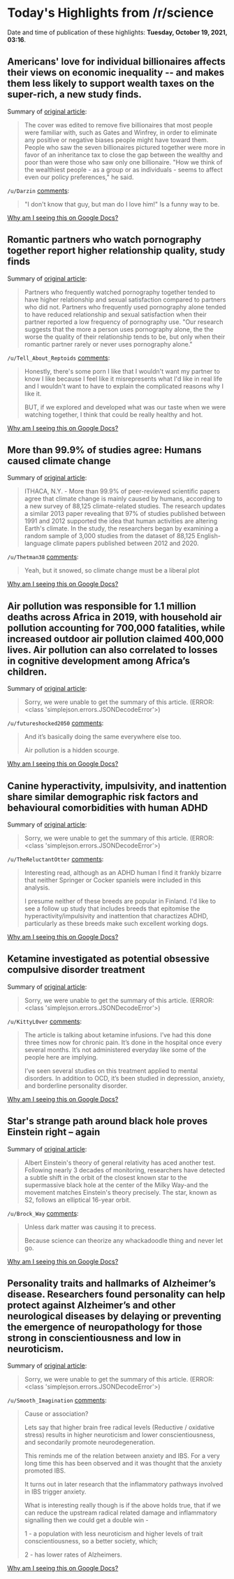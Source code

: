 # Today's Highlights from /r/science

Date and time of publication of these highlights: **Tuesday, October 19, 2021, 03:16**.

## Americans' love for individual billionaires affects their views on economic inequality -- and makes them less likely to support wealth taxes on the super-rich, a new study finds.

Summary of [original article](https://news.osu.edu/people-love-the-billionaire-but-hate-the-billionaires-club/):

> The cover was edited to remove five billionaires that most people were familiar with, such as Gates and Winfrey, in order to eliminate any positive or negative biases people might have toward them. People who saw the seven billionaires pictured together were more in favor of an inheritance tax to close the gap between the wealthy and poor than were those who saw only one billionaire. "How we think of the wealthiest people - as a group or as individuals - seems to affect even our policy preferences," he said.

`/u/Darzin` [comments](https://www.reddit.com/r/science/comments/qatorq/americans_love_for_individual_billionaires/):

> "I don't know that guy, but man do I love him!" Is a funny way to be.

[Why am I seeing this on Google Docs?](https://docs.google.com/document/d/1Dc6We63vOXIZsc0op-Bt4abqkYjXzOigalQqFxmvvbM/edit?usp=sharing)

## Romantic partners who watch pornography together report higher relationship quality, study finds

Summary of [original article](https://www.psypost.org/2021/10/romantic-partners-who-watch-together-report-higher-relationship-quality-61975?utm_source=dlvr.it&utm_medium=facebook):

> Partners who frequently watched pornography together tended to have higher relationship and sexual satisfaction compared to partners who did not. Partners who frequently used pornography alone tended to have reduced relationship and sexual satisfaction when their partner reported a low frequency of pornography use. "Our research suggests that the more a person uses pornography alone, the the worse the quality of their relationship tends to be, but only when their romantic partner rarely or never uses pornography alone."

`/u/Tell_About_Reptoids` [comments](https://www.reddit.com/r/science/comments/qb155d/romantic_partners_who_watch_pornography_together/):

> Honestly, there's some porn I like that I wouldn't want my partner to know I like because I feel like it misrepresents what I'd like in real life and I wouldn't want to have to explain the complicated reasons why I like it.  
> 
> BUT, if we explored and developed what was our taste when we were watching together, I think that could be really healthy and hot.

[Why am I seeing this on Google Docs?](https://docs.google.com/document/d/1Dc6We63vOXIZsc0op-Bt4abqkYjXzOigalQqFxmvvbM/edit?usp=sharing)

## More than 99.9% of studies agree: Humans caused climate change

Summary of [original article](https://www.eurekalert.org/news-releases/931811):

> ITHACA, N.Y. - More than 99.9% of peer-reviewed scientific papers agree that climate change is mainly caused by humans, according to a new survey of 88,125 climate-related studies. The research updates a similar 2013 paper revealing that 97% of studies published between 1991 and 2012 supported the idea that human activities are altering Earth's climate. In the study, the researchers began by examining a random sample of 3,000 studies from the dataset of 88,125 English-language climate papers published between 2012 and 2020.

`/u/Thetman38` [comments](https://www.reddit.com/r/science/comments/qb77ch/more_than_999_of_studies_agree_humans_caused/):

> Yeah, but it snowed, so climate change must be a liberal plot

[Why am I seeing this on Google Docs?](https://docs.google.com/document/d/1Dc6We63vOXIZsc0op-Bt4abqkYjXzOigalQqFxmvvbM/edit?usp=sharing)

## Air pollution was responsible for 1.1 million deaths across Africa in 2019, with household air pollution accounting for 700,000 fatalities, while increased outdoor air pollution claimed 400,000 lives. Air pollution can also correlated to losses in cognitive development among Africa’s children.

Summary of [original article](https://www.bc.edu/bc-web/bcnews/nation-world-society/international/air-pollution-in-africa.html):

> Sorry, we were unable to get the summary of this article. (ERROR: <class 'simplejson.errors.JSONDecodeError'>)

`/u/futureshocked2050` [comments](https://www.reddit.com/r/science/comments/qaoi97/air_pollution_was_responsible_for_11_million/):

> And it’s basically doing the same everywhere else too. 
> 
> Air pollution is a hidden scourge.

[Why am I seeing this on Google Docs?](https://docs.google.com/document/d/1Dc6We63vOXIZsc0op-Bt4abqkYjXzOigalQqFxmvvbM/edit?usp=sharing)

## Canine hyperactivity, impulsivity, and inattention share similar demographic risk factors and behavioural comorbidities with human ADHD

Summary of [original article](https://www.nature.com/articles/s41398-021-01626-x):

> Sorry, we were unable to get the summary of this article. (ERROR: <class 'simplejson.errors.JSONDecodeError'>)

`/u/TheReluctantOtter` [comments](https://www.reddit.com/r/science/comments/qaj2w4/canine_hyperactivity_impulsivity_and_inattention/):

> Interesting read, although as an ADHD human I find it frankly bizarre that neither Springer or Cocker spaniels were included in this analysis. 
> 
> I presume neither of these breeds are popular in Finland. I'd like to see a follow up study that includes breeds that epitomise the hyperactivity/impulsivity and inattention that charactizes ADHD, particularly as these breeds make such excellent working dogs.

[Why am I seeing this on Google Docs?](https://docs.google.com/document/d/1Dc6We63vOXIZsc0op-Bt4abqkYjXzOigalQqFxmvvbM/edit?usp=sharing)

## Ketamine investigated as potential obsessive compulsive disorder treatment

Summary of [original article](https://www.leafie.co.uk/news/ketamine-ocd-treatment/):

> Sorry, we were unable to get the summary of this article. (ERROR: <class 'simplejson.errors.JSONDecodeError'>)

`/u/KittyL0ver` [comments](https://www.reddit.com/r/science/comments/qaq5ly/ketamine_investigated_as_potential_obsessive/):

> The article is talking about ketamine infusions.  I’ve had this done three times now for chronic pain.  It’s done in the hospital once every several months.  It’s not administered everyday like some of the people here are implying. 
> 
> I’ve seen several studies on this treatment applied to mental disorders. In addition to OCD, it’s been studied in depression, anxiety, and borderline personality disorder.

[Why am I seeing this on Google Docs?](https://docs.google.com/document/d/1Dc6We63vOXIZsc0op-Bt4abqkYjXzOigalQqFxmvvbM/edit?usp=sharing)

## Star's strange path around black hole proves Einstein right – again

Summary of [original article](https://www.science.org/content/article/star-s-strange-path-around-black-hole-proves-einstein-right-again):

> Albert Einstein's theory of general relativity has aced another test. Following nearly 3 decades of monitoring, researchers have detected a subtle shift in the orbit of the closest known star to the supermassive black hole at the center of the Milky Way-and the movement matches Einstein's theory precisely. The star, known as S2, follows an elliptical 16-year orbit.

`/u/Brock_Way` [comments](https://www.reddit.com/r/science/comments/qb7p8y/stars_strange_path_around_black_hole_proves/):

> Unless dark matter was causing it to precess.
> 
> Because science can theorize any whackadoodle thing and never let go.

[Why am I seeing this on Google Docs?](https://docs.google.com/document/d/1Dc6We63vOXIZsc0op-Bt4abqkYjXzOigalQqFxmvvbM/edit?usp=sharing)

## Personality traits and hallmarks of Alzheimer’s disease. Researchers found personality can help protect against Alzheimer’s and other neurological diseases by delaying or preventing the emergence of neuropathology for those strong in conscientiousness and low in neuroticism.

Summary of [original article](https://news.fsu.edu/news/health-medicine/2021/10/12/fsu-college-of-medicine-research-links-personality-traits-and-hallmarks-of-alzheimers-disease/):

> Sorry, we were unable to get the summary of this article. (ERROR: <class 'simplejson.errors.JSONDecodeError'>)

`/u/Smooth_Imagination` [comments](https://www.reddit.com/r/science/comments/qajo7b/personality_traits_and_hallmarks_of_alzheimers/):

> Cause or association?
> 
> Lets say that higher brain free radical levels (Reductive / oxidative stress) results in higher neuroticism and lower conscientiousness, and secondarily promote neurodegeneration.
> 
> This reminds me of the relation between anxiety and IBS. For a very long time this has been observed and it was thought that the anxiety promoted IBS.
> 
> It turns out in later research that the inflammatory pathways involved in IBS trigger anxiety.
> 
> What is interesting really though is if the above holds true, that if we can reduce the upstream radical related damage and inflammatory signalling then we could get a double win -
> 
> 1 - a population with less neuroticism and higher levels of trait conscientiousness, so a better society, which;
> 
> 2 - has lower rates of Alzheimers.

[Why am I seeing this on Google Docs?](https://docs.google.com/document/d/1Dc6We63vOXIZsc0op-Bt4abqkYjXzOigalQqFxmvvbM/edit?usp=sharing)

